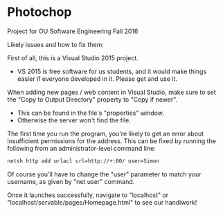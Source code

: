 # Photochop
Project for OU Software Engineering Fall 2016

Likely issues and how to fix them:

First of all, this is a Visual Studio 2015 project.

- VS 2015 is free software for us students,
and it would make things easier if everyone
developed in it. Please get and use it.

When adding new pages / web content in Visual Studio, make sure to set the "Copy to Output Directory" property to "Copy if newer".
- This can be found in the file's "properties" window.
- Otherwise the server won't find the file.

The first time you run the program, you're likely to get an error about insufficient permissions for the address. This can be fixed by running the following from an administrator-level command line:
```sh
netsh http add urlacl url=http://+:80/ user=Simon
```
Of course you'll have to change the "user" parameter to match your username, as given by "net user" command.

Once it launches successfully, navigate to
"localhost"
or
"localhost/servable/pages/Homepage.html"
to see our handiwork!
